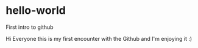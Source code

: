 # hello-world
First intro to github 

Hi Everyone this is my first encounter with the Github and I'm enjoying it :)
